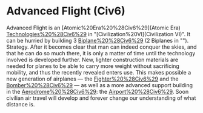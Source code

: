 # Advanced Flight (Civ6)

Advanced Flight is an [Atomic%20Era%20%28Civ6%29](Atomic Era) [Technologies%20%28Civ6%29](technology) in "[Civilization%20VI](Civilization VI)". It can be hurried by building 3 [Biplane%20%28Civ6%29](Biplanes) (2 Biplanes in ""). 
Strategy.
After it becomes clear that man can indeed conquer the skies, and that he can do so much there, it is only a matter of time until the technology involved is developed further. New, lighter construction materials are needed for planes to be able to carry more weight without sacrificing mobility, and thus the recently revealed enters use. This makes possible a new generation of airplanes — the [Fighter%20%28Civ6%29](Fighter) and the [Bomber%20%28Civ6%29](Bomber) — as well as a more advanced support building in the [Aerodrome%20%28Civ6%29](Aerodrome): the [Airport%20%28Civ6%29](Airport). Soon civilian air travel will develop and forever change our understanding of what distance is.